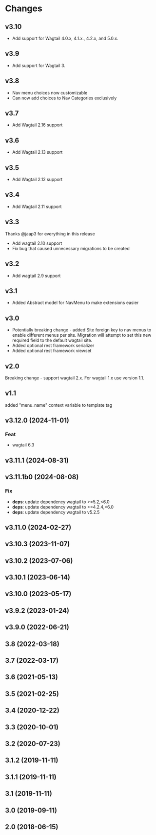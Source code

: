 # Changes

## v3.10

- Add support for Wagtail 4.0.x, 4.1.x., 4.2.x, and 5.0.x.

## v3.9

- Add support for Wagtail 3.

## v3.8

- Nav menu choices now customizable
- Can now add choices to Nav Categories exclusively

## v3.7

- Add Wagtail 2.16 support

## v3.6

- Add Wagtail 2.13 support


## v3.5

- Add Wagtail 2.12 support

## v3.4

- Add Wagtail 2.11 support

## v3.3

Thanks @jaap3 for everything in this release

- Add wagtail 2.10 support
- Fix bug that caused unnecessary migrations to be created

## v3.2

- Add wagtail 2.9 support

## v3.1

- Added Abstract model for NavMenu to make extensions easier

## v3.0

- Potentially breaking change - added Site foreign key to nav menus to enable different menus per site. Migration will attempt to set this new required field to the default wagtail site.
- Added optional rest framework serializer
- Added optional rest framework viewset

## v2.0

Breaking change - support wagtail 2.x. For wagtail 1.x use version 1.1.

## v1.1

added "menu_name" context variable to template tag

## v3.12.0 (2024-11-01)

### Feat

- wagtail 6.3

## v3.11.1 (2024-08-31)

## v3.11.1b0 (2024-08-08)

### Fix

- **deps**: update dependency wagtail to >=5.2,<6.0
- **deps**: update dependency wagtail to >=4.2.4,<6.0
- **deps**: update dependency wagtail to v5.2.5

## v3.11.0 (2024-02-27)

## v3.10.3 (2023-11-07)

## v3.10.2 (2023-07-06)

## v3.10.1 (2023-06-14)

## v3.10.0 (2023-05-17)

## v3.9.2 (2023-01-24)

## v3.9.0 (2022-06-21)

## 3.8 (2022-03-18)

## 3.7 (2022-03-17)

## 3.6 (2021-05-13)

## 3.5 (2021-02-25)

## 3.4 (2020-12-22)

## 3.3 (2020-10-01)

## 3.2 (2020-07-23)

## 3.1.2 (2019-11-11)

## 3.1.1 (2019-11-11)

## 3.1 (2019-11-11)

## 3.0 (2019-09-11)

## 2.0 (2018-06-15)
